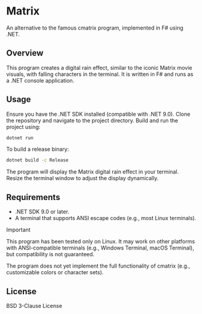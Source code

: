 # Matrix

An alternative to the famous cmatrix program, implemented in F# using .NET.

## Overview

This program creates a digital rain effect, similar to the iconic Matrix movie
visuals, with falling characters in the terminal. It is written in F# and runs
as a .NET console application.

## Usage

Ensure you have the .NET SDK installed (compatible with .NET 9.0). Clone the
repository and navigate to the project directory. Build and run the project
using:

```bash
dotnet run
```

To build a release binary:

```bash
dotnet build -c Release
```

The program will display the Matrix digital rain effect in your terminal. Resize
the terminal window to adjust the display dynamically.

## Requirements

- .NET SDK 9.0 or later.
- A terminal that supports ANSI escape codes (e.g., most Linux terminals).

> [!IMPORTANT]
> This program has been tested only on Linux. It may work on other platforms
> with ANSI-compatible terminals (e.g., Windows Terminal, macOS Terminal), but
> compatibility is not guaranteed.

The program does not yet implement the full functionality of cmatrix (e.g.,
customizable colors or character sets).

## License

BSD 3-Clause License
